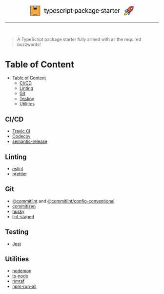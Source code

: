 <p align="center">
    <img width="70%" height="70%" src="./logo.svg"></img>
</p>

<hr />
<br />

> A TypeScript package starter fully armed with all the required buzzwards!

# Table of Content

- [Table of Content](#table-of-content)
  - [CI/CD](#cicd)
  - [Linting](#linting)
  - [Git](#git)
  - [Testing](#testing)
  - [Utilities](#utilities)

## CI/CD

- [Travic CI](https://travis-ci.com/)
- [Codecov](https://codecov.io/)
- [semantic-release](https://github.com/semantic-release/semantic-release)

## Linting

- [eslint](https://github.com/eslint/eslint)
- [prettier](https://github.com/prettier/prettier)

## Git

- [@commitlint](https://github.com/conventional-changelog/commitlint) and [@commitlint/config-conventional](https://github.com/conventional-changelog/commitlint/tree/master/@commitlint/config-conventional)
- [commitizen](https://github.com/commitizen/cz-cli)
- [husky](https://github.com/typicode/husky)
- [lint-staged](https://github.com/okonet/lint-staged)

## Testing

- [Jest](https://github.com/facebook/jest)

## Utilities

- [nodemon](https://github.com/remy/nodemon)
- [ts-node](https://github.com/TypeStrong/ts-node)
- [rimraf](https://github.com/isaacs/rimraf)
- [npm-run-all](https://github.com/mysticatea/npm-run-all)
